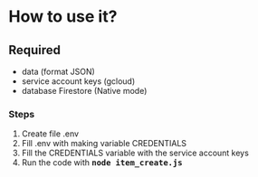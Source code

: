 # How to use it?

## Required
- data (format JSON)
- service account keys (gcloud)
- database Firestore (Native mode)

### Steps
<ol>
  <li>
    Create file .env 
  </li>
  <li>
    Fill .env with making variable CREDENTIALS
  </li>
  <li>
    Fill the CREDENTIALS variable with the service account keys
  </li>
  <li>
    Run the code with <kbd><strong>node item_create.js</strong></kbd>
  </li>
</ol>

 


